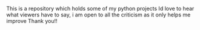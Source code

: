 This is a repository which holds some of my python projects
Id love to hear what viewers have to say, i am open to all the criticism as it only helps me improve
Thank you!!
